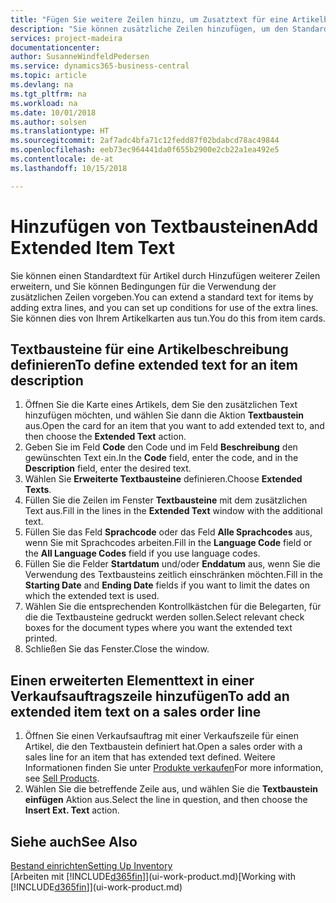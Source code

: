 ```yaml
---
title: "Fügen Sie weitere Zeilen hinzu, um Zusatztext für eine Artikelbeschreibung zu definieren| Microsoft Docs"
description: "Sie können zusätzliche Zeilen hinzufügen, um den Standardtext zu erweitern, der einen Artikel enthält."
services: project-madeira
documentationcenter: 
author: SusanneWindfeldPedersen
ms.service: dynamics365-business-central
ms.topic: article
ms.devlang: na
ms.tgt_pltfrm: na
ms.workload: na
ms.date: 10/01/2018
ms.author: solsen
ms.translationtype: HT
ms.sourcegitcommit: 2af7adc4bfa71c12fedd87f02bdabcd78ac49844
ms.openlocfilehash: eeb73ec964441da0f655b2900e2cb22a1ea492e5
ms.contentlocale: de-at
ms.lasthandoff: 10/15/2018

---
```

# <a name="add-extended-item-text"></a><span data-ttu-id="9fe42-103">Hinzufügen von Textbausteinen</span><span class="sxs-lookup"><span data-stu-id="9fe42-103">Add Extended Item Text</span></span>
<span data-ttu-id="9fe42-104">Sie können einen Standardtext für Artikel durch Hinzufügen weiterer Zeilen erweitern, und Sie können Bedingungen für die Verwendung der zusätzlichen Zeilen vorgeben.</span><span class="sxs-lookup"><span data-stu-id="9fe42-104">You can extend a standard text for items by adding extra lines, and you can set up conditions for use of the extra lines.</span></span> <span data-ttu-id="9fe42-105">Sie können dies von Ihrem Artikelkarten aus tun.</span><span class="sxs-lookup"><span data-stu-id="9fe42-105">You do this from item cards.</span></span>

## <a name="to-define-extended-text-for-an-item-description"></a><span data-ttu-id="9fe42-106">Textbausteine für eine Artikelbeschreibung definieren</span><span class="sxs-lookup"><span data-stu-id="9fe42-106">To define extended text for an item description</span></span>
1. <span data-ttu-id="9fe42-107">Öffnen Sie die Karte eines Artikels, dem Sie den zusätzlichen Text hinzufügen möchten, und wählen Sie dann die Aktion **Textbaustein** aus.</span><span class="sxs-lookup"><span data-stu-id="9fe42-107">Open the card for an item that you want to add extended text to, and then choose the **Extended Text** action.</span></span>
2. <span data-ttu-id="9fe42-108">Geben Sie im Feld **Code** den Code und im Feld **Beschreibung** den gewünschten Text ein.</span><span class="sxs-lookup"><span data-stu-id="9fe42-108">In the **Code** field, enter the code, and in the **Description** field, enter the desired text.</span></span>
3. <span data-ttu-id="9fe42-109">Wählen Sie **Erweiterte Textbausteine** definieren.</span><span class="sxs-lookup"><span data-stu-id="9fe42-109">Choose **Extended Texts**.</span></span>
4. <span data-ttu-id="9fe42-110">Füllen Sie die Zeilen im Fenster **Textbausteine** mit dem zusätzlichen Text aus.</span><span class="sxs-lookup"><span data-stu-id="9fe42-110">Fill in the lines in the **Extended Text** window with the additional text.</span></span>
5. <span data-ttu-id="9fe42-111">Füllen Sie das Feld **Sprachcode** oder das Feld **Alle Sprachcodes** aus, wenn Sie mit Sprachcodes arbeiten.</span><span class="sxs-lookup"><span data-stu-id="9fe42-111">Fill in the **Language Code** field or the **All Language Codes** field if you use language codes.</span></span>
6. <span data-ttu-id="9fe42-112">Füllen Sie die Felder **Startdatum** und/oder **Enddatum** aus, wenn Sie die Verwendung des Textbausteins zeitlich einschränken möchten.</span><span class="sxs-lookup"><span data-stu-id="9fe42-112">Fill in the **Starting Date** and **Ending Date** fields if you want to limit the dates on which the extended text is used.</span></span>
7. <span data-ttu-id="9fe42-113">Wählen Sie die entsprechenden Kontrollkästchen für die Belegarten, für die die Textbausteine gedruckt werden sollen.</span><span class="sxs-lookup"><span data-stu-id="9fe42-113">Select relevant check boxes for the document types where you want the extended text printed.</span></span>
8. <span data-ttu-id="9fe42-114">Schließen Sie das Fenster.</span><span class="sxs-lookup"><span data-stu-id="9fe42-114">Close the window.</span></span>

## <a name="to-add-an-extended-item-text-on-a-sales-order-line"></a><span data-ttu-id="9fe42-115">Einen erweiterten Elementtext in einer Verkaufsauftragszeile hinzufügen</span><span class="sxs-lookup"><span data-stu-id="9fe42-115">To add an extended item text on a sales order line</span></span>
1. <span data-ttu-id="9fe42-116">Öffnen Sie einen Verkaufsauftrag mit einer Verkaufszeile für einen Artikel, die den Textbaustein definiert hat.</span><span class="sxs-lookup"><span data-stu-id="9fe42-116">Open a sales order with a sales line for an item that has extended text defined.</span></span> <span data-ttu-id="9fe42-117">Weitere Informationen finden Sie unter [Produkte verkaufen](sales-how-sell-products.md)</span><span class="sxs-lookup"><span data-stu-id="9fe42-117">For more information, see [Sell Products](sales-how-sell-products.md).</span></span>
2. <span data-ttu-id="9fe42-118">Wählen Sie die betreffende Zeile aus, und wählen Sie die **Textbaustein einfügen** Aktion aus.</span><span class="sxs-lookup"><span data-stu-id="9fe42-118">Select the line in question, and then choose the **Insert Ext. Text** action.</span></span>

## <a name="see-also"></a><span data-ttu-id="9fe42-119">Siehe auch</span><span class="sxs-lookup"><span data-stu-id="9fe42-119">See Also</span></span>
[<span data-ttu-id="9fe42-120">Bestand einrichten</span><span class="sxs-lookup"><span data-stu-id="9fe42-120">Setting Up Inventory</span></span>](inventory-setup-inventory.md)  
<span data-ttu-id="9fe42-121">[Arbeiten mit [!INCLUDE[d365fin](includes/d365fin_md.md)]](ui-work-product.md)</span><span class="sxs-lookup"><span data-stu-id="9fe42-121">[Working with [!INCLUDE[d365fin](includes/d365fin_md.md)]](ui-work-product.md)</span></span>

